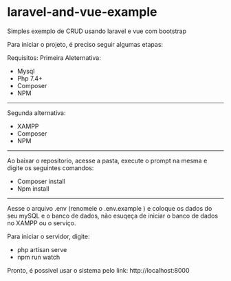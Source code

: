 # laravel-and-vue-example
 Simples exemplo  de CRUD usando laravel e vue com bootstrap

Para iniciar o projeto, é  preciso seguir algumas etapas:

Requisitos:
Primeira Aleternativa:
- Mysql
- Php 7.4+
- Composer
- NPM

-----------------------------------------------
Segunda alternativa:
- XAMPP
- Composer
- NPM

-------------------------
Ao baixar o repositorio, acesse a pasta, execute o prompt na mesma e digite os seguintes comandos:
- Composer install
- Npm install
----------------------------------
Aesse o arquivo .env (renomeie o .env.example ) e coloque os dados do seu mySQL e o banco de dados, não esuqeça de iniciar o banco de dados no XAMPP ou o serviço.

Para iniciar o  servidor, digite:
- php artisan serve
- npm run watch

Pronto, é possivel usar o sistema pelo link: http://localhost:8000
 
